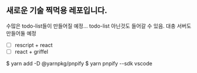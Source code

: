 ## 새로운 기술 찍먹용 레포입니다.
수많은 todo-list들이 만들어질 예정...
todo-list 아닌것도 들어갈 수 있음.
대충 서버도 만들어둘 예정

- [ ] rescript + react
- [ ] react + griffel

$ yarn add -D @yarnpkg/pnpify
$ yarn pnpify --sdk vscode